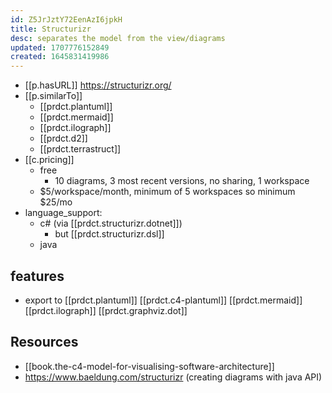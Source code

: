 ```yaml
---
id: Z5JrJztY72EenAzI6jpkH
title: Structurizr
desc: separates the model from the view/diagrams
updated: 1707776152849
created: 1645831419986
---
```



- [[p.hasURL]] https://structurizr.org/
- [[p.similarTo]] 
  - [[prdct.plantuml]]
  - [[prdct.mermaid]]
  - [[prdct.ilograph]]
  - [[prdct.d2]]
  - [[prdct.terrastruct]]
- [[c.pricing]]
  - free
    - 10 diagrams, 3 most recent versions, no sharing, 1 workspace
  - $5/workspace/month, minimum of 5 workspaces so minimum $25/mo
- language_support: 
  - c# (via [[prdct.structurizr.dotnet]])
    - but [[prdct.structurizr.dsl]] 
  - java

## features

- export to [[prdct.plantuml]] [[prdct.c4-plantuml]] [[prdct.mermaid]] [[prdct.ilograph]] [[prdct.graphviz.dot]]

## Resources

- [[book.the-c4-model-for-visualising-software-architecture]]
- https://www.baeldung.com/structurizr (creating diagrams with java API)
